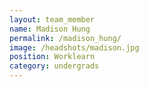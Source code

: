 ```yaml
---
layout: team_member
name: Madison Hung
permalink: /madison_hung/
image: /headshots/madison.jpg
position: Worklearn 
category: undergrads
---
```


